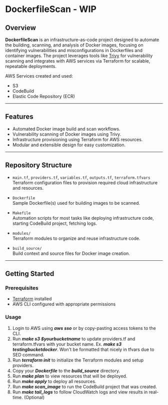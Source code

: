 # DockerfileScan - WIP

## Overview

******DockerfileScan****** is an infrastructure-as-code project designed to automate the building, scanning, and analysis of Docker images, focusing on identifying vulnerabilities and misconfigurations in Dockerfiles and container images. The project leverages tools like [Trivy](https://github.com/aquasecurity/trivy) for vulnerability scanning and integrates with AWS services via Terraform for scalable, repeatable deployments.

AWS Services created and used:
- S3
- CodeBuild
- Elastic Code Repository (ECR)

---

## Features

- Automated Docker image build and scan workflows.
- Vulnerability scanning of Docker images using Trivy.
- Infrastructure provisioning using Terraform for AWS resources.
- Modular and extensible design for easy customization.

---

## Repository Structure

- `main.tf`, `providers.tf`, `variables.tf`, `outputs.tf`, `terraform.tfvars`  
  Terraform configuration files to provision required cloud infrastructure and resources.

- `Dockerfile`  
  Sample Dockerfile(s) used for building images to be scanned.

- `Makefile`  
  Automation scripts for most tasks like deploying infrastructure code, starting CodeBuild project, fetching logs.

- `modules/`  
  Terraform modules to organize and reuse infrastructure code.

- `build_source/`  
  Build context and source files for Docker image creation.

---

## Getting Started

### Prerequisites

- [Terraform](https://www.terraform.io/downloads) installed
- AWS CLI configured with appropriate permissions

### Usage

1. Login to AWS using ***aws sso*** or by copy-pasting access tokens to the CLI.
2. Run ***make s3 $yourbucketname*** to update providers.tf and terraform.tfvars with your bucket name. Ex. ***make s3 testingbucketdocker***. Won't be formatted that nicely in tfvars due to SED command.
3. Run ***terraform init*** to initialize the Terraform modules and setup providers.
4. Copy your ***Dockerfile*** to the ***build_source*** directory.
5. Run ***make plan*** to view resources that will be deployed.
6. Run ***make apply*** to deploy all resources.
7. Run ***make scan_image*** to run the CodeBuild project that was created.
8. Run ***make tail_logs*** to follow CloudWatch logs and view results in real-time. (Optional)

